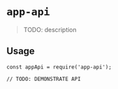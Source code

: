 # `app-api`

> TODO: description

## Usage

```
const appApi = require('app-api');

// TODO: DEMONSTRATE API
```
